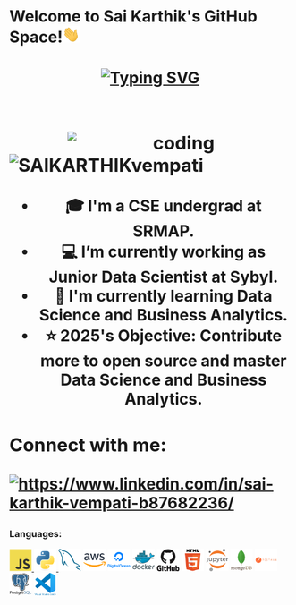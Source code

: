 # Welcome to Sai Karthik's GitHub Space!<img src="https://raw.githubusercontent.com/ABSphreak/ABSphreak/master/gifs/Hi.gif" height="30" />
<!-- <img align="right" alt="GIF" height="160px" src="https://media.giphy.com/media/du3J3cXyzhj75IOgvA/giphy.gif" /> -->
<h1 align = "center">
 <a href="https://git.io/typing-svg"><img src="https://readme-typing-svg.herokuapp.com?font=Fira+Code&size=75&duration=1500&pause=600&color=0CE82B&background=000000EE&center=true&vCenter=true&multiline=true&width=1920&height=384&lines=Hello+World!;My+name+is+Sai+Karthik;Welcome+to+my+README" alt="Typing SVG" /><a/>
 <h1/>
<!-- <p align="left"> <img src="https://komarev.com/ghpvc/?username=Stapa1&label=Profile%20views&color=0e75b6&style=flat" alt="Stapa1" /> </p> -->
  
<!--<h3 align="center">Passionate about Data Science and Ios Develeopment</h3> -->
<h3><img align="right" alt="coding" width="400" src="images/Cyberpunk Gif - IceGif.gif">
<p align="left"> <img src="https://komarev.com/ghpvc/?username=SAIKARTHIKvempati&label=Profile%20views&color=0e75b6&style=flat" alt="SAIKARTHIKvempati" /> </p>
</h3>


<!-- - 🌱 I’m currently learning **Data Mining** -->

<!-- - 📫 How to reach me **manigorla7@gmail.com** -->

- 🎓 I'm a CSE undergrad at SRMAP.  
- 💻 I’m currently working as Junior Data Scientist at Sybyl. 
- 👯 I'm currently learning Data Science and Business Analytics.
- ⭐ 2025's Objective: Contribute more to open source and master Data Science and Business Analytics. 

<!-- - ⚡ Fun fact **I am a procastinator** -->


<h3 align="left">Connect with me:</h3>
<p align="left">
<a href="https://www.linkedin.com/in/sai-karthik-vempati-b87682236/" target="blank"><img align="center" src="https://raw.githubusercontent.com/rahuldkjain/github-profile-readme-generator/master/src/images/icons/Social/linked-in-alt.svg" alt="https://www.linkedin.com/in/sai-karthik-vempati-b87682236/" height="30" width="40" /></a>
</p>

<h3 align="left">Languages: </h3>
<p align="left"> 
  <a href="https://developer.mozilla.org/en-US/docs/Web/JavaScript" target="_blank" rel="noreferrer">
    <img src="https://raw.githubusercontent.com/devicons/devicon/master/icons/javascript/javascript-original.svg" alt="javascript" width="40" height="40"/> 
  </a> 
  <a href="https://www.python.org" target="_blank" rel="noreferrer"> 
    <img src="https://raw.githubusercontent.com/devicons/devicon/master/icons/python/python-original.svg" alt="python" width="40" height="40"/> 
  </a>
  <a> 
    <img src="https://raw.githubusercontent.com/devicons/devicon/master/icons/mysql/mysql-original.svg" alt="MySQL" width="40" height="40"/>
  </a>
  <a>
    <img src="https://github.com/devicons/devicon/blob/master/icons/amazonwebservices/amazonwebservices-original-wordmark.svg" alt="AWS" width="40" height="40"/>
  </a>
  <a>
    <img src="https://github.com/devicons/devicon/blob/master/icons/digitalocean/digitalocean-original-wordmark.svg" alt="DigitalOcean" width="40" height="40"/>
  </a>
  <a>
    <img src="https://github.com/devicons/devicon/blob/master/icons/docker/docker-original-wordmark.svg" alt="Docker" width="40" height="40"/>
  </a>
  <a>
    <img src="https://github.com/devicons/devicon/blob/master/icons/github/github-original-wordmark.svg" alt="GitHub" width="40" height="40"/>
  </a>
  <a>
    <img src="https://github.com/devicons/devicon/blob/master/icons/html5/html5-original-wordmark.svg" alt="HTML5" width="40" height="40"/>
  </a>
  <a>
    <img src="https://github.com/devicons/devicon/blob/master/icons/jupyter/jupyter-original-wordmark.svg" alt="Jupyter" width="40" height="40"/>
  </a>
  <a>
    <img src="https://github.com/devicons/devicon/blob/master/icons/mongodb/mongodb-original-wordmark.svg" alt="MongoDB" width="40" height="40"/>
  </a>
  <a>
    <img src="https://github.com/devicons/devicon/blob/master/icons/postman/postman-original-wordmark.svg" alt="Postman" width="40" height="40"/>
  </a>
  <a>
    <img src="https://github.com/devicons/devicon/blob/master/icons/postgresql/postgresql-original-wordmark.svg" alt="PostgreSQL" width="40" height="40"/>
  </a>
  <a>
    <img src="https://github.com/devicons/devicon/blob/ca28c779441053191ff11710fe24a9e6c23690d6/icons/vscode/vscode-original-wordmark.svg" alt="VSCode" width="40" height="40"/>
  </a>
</p>



  
  

